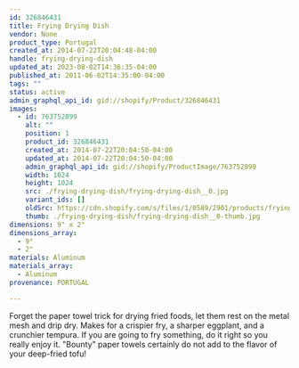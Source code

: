 ```yaml
---
id: 326846431
title: Frying Drying Dish
vendor: None
product_type: Portugal
created_at: 2014-07-22T20:04:48-04:00
handle: frying-drying-dish
updated_at: 2023-08-02T14:36:35-04:00
published_at: 2011-06-02T14:35:00-04:00
tags: ""
status: active
admin_graphql_api_id: gid://shopify/Product/326846431
images:
  - id: 763752899
    alt: ""
    position: 1
    product_id: 326846431
    created_at: 2014-07-22T20:04:50-04:00
    updated_at: 2014-07-22T20:04:50-04:00
    admin_graphql_api_id: gid://shopify/ProductImage/763752899
    width: 1024
    height: 1024
    src: ./frying-drying-dish/frying-drying-dish__0.jpg
    variant_ids: []
    oldSrc: https://cdn.shopify.com/s/files/1/0589/2901/products/frying-drying-dish.jpeg?v=1406073890
    thumb: ./frying-drying-dish/frying-drying-dish__0-thumb.jpg
dimensions: 9" x 2"
dimensions_array:
  - 9"
  - 2"
materials: Aluminum
materials_array:
  - Aluminum
provenance: PORTUGAL

---
```


Forget the paper towel trick for drying fried foods, let them rest on the metal mesh and drip dry. Makes for a crispier fry, a sharper eggplant, and a crunchier tempura. If you are going to fry something, do it right so you really enjoy it. "Bounty" paper towels certainly do not add to the flavor of your deep-fried tofu!